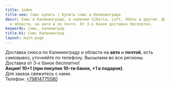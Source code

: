 ```yaml
---
title: index
title-seo: Снюс купить | Купить снюс в Калининграде
descr: Снюс в Калининграде, в наличии Siberia, Lyft, Odens и другие. Доставка по городу
  и области, на авто и по почте. От 3-х банок доставка бесплатно.
keywords: снюс, калиниград
title-h1: Снюс Калининград
layout: main-page
---
```


Доставка снюса по Калининграду и области на <b>авто</b> и <b>почтой</b>, есть самовывоз, уточняйте по телефону. Высылаем во все регионы. Доставка от 3-х банок бесплатно!<br><b>Акция! 10+1 (при покупке 10-ти банок, +1 в подарок)</b>.<br>Для заказа свяжитесь с нами.<br>Телефон: <a class="phone" href="tel:+79814775580" title="Позвонить">+79814775580</a>
